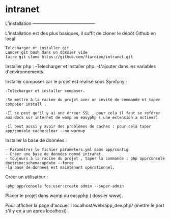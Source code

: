 # intranet
L’installation ——————————————

L’installation est des plus basiques, il suffit de cloner le dépôt Github en local.

	Telecharger et installer git .
	Lancer git bash dans un dossier vide
	faire git clone https://github.com/ftardieu/intranet.git

Installer php : 
	-Telecharger et installer php.
	-L'ajouter dans les variables d'environnements.

Installer composer car le projet est réalisé sous Symfony :

	-Telecharger et installer composer.
		
	-Se mettre à la racine du projet avec un invité de commande et taper composer install .
	
	-Il se peut qu'il y ai une érreur SSL , pour cela il faut se reférer aux docs sur internet de wamp ou easyphp ( une extension a activer)
	
	-Il peut aussi y avoir des problèmes de caches : pour celà taper app/console cache:clear --no-warmup


Installer la base de données : 

	- Paramétrer le fichier parameters.yml dans app/config
	- Créer une base de données nommé intranet.
	- toujours à la racine du projet , taper la commande : php app/console doctrine:schema:update --force 
	-la base de données est maintenant opérationnel.

Créer un utilisateur :

	-php app/console fos:user:create admin --super-admin
	
	
Placer le projet dans wamp ou easyphp ( dossier www).

Pour afficher la page d'accueil : localhost/web/app_dev.php/ (mettre le port s'il y en a un après localhost)
